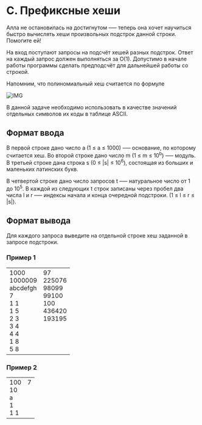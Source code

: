 # C. Префиксные хеши

Алла не остановилась на достигнутом –— теперь она хочет научиться быстро вычислять хеши произвольных подстрок данной строки. Помогите ей!

На вход поступают запросы на подсчёт хешей разных подстрок. Ответ на каждый запрос должен выполняться за O(1). Допустимо в начале работы программы сделать предподсчёт для дальнейшей работы со строкой.

Напомним, что полиномиальный хеш считается по формуле

![IMG](https://contest.yandex.ru/testsys/tex/render/aChzKSA9IChzXzFhXntuLTF9ICsgc18yYV57bi0yfSArIFxkb3RzICsgc197bi0xfWEgKyBzX3tufSkgXCBtb2QgXCBt.png)

В данной задаче необходимо использовать в качестве значений отдельных символов их коды в таблице ASCII.

## Формат ввода

В первой строке дано число a (1 ≤ a ≤ 1000) –— основание, по которому считается хеш. Во второй строке дано число m (1 ≤ m ≤ 10<sup>b</sup>) –— модуль. В третьей строке дана строка s (0 ≤ |s| ≤ 10<sup>6</sup>), состоящая из больших и маленьких латинских букв.

В четвертой строке дано число запросов t –— натуральное число от 1 до 10<sup>5</sup>. В каждой из следующих t строк записаны через пробел два числа l и r –— индексы начала и конца очередной подстроки. (1 ≤ l ≤ r ≤ |s|).

## Формат вывода

Для каждого запроса выведите на отдельной строке хеш заданной в запросе подстроки.

### Пример 1

<table><tr>
<td>
1000<br>
1000009<br>
abcdefgh<br>
7<br>
1 1<br>
1 5<br>
2 3<br>
3 4<br>
4 4<br>
1 8<br>
5 8
</td>
<td>
97<br>
225076<br>
98099<br>
99100<br>
100<br>
436420<br>
193195<br>
<br>
<br>
<br>
<br>
</td>
</tr></table>

### Пример 2

<table><tr>
<td>
100<br>
10<br>
a<br>
1<br>
1 1
</td>
<td>
7<br>
<br>
<br>
<br>
<br>
</td>
</tr></table>
